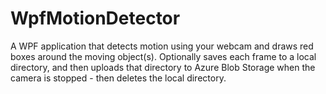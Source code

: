 # WpfMotionDetector
A WPF application that detects motion using your webcam and draws red boxes around the moving object(s). Optionally saves each frame to a local directory, and then uploads that directory to Azure Blob Storage when the camera is stopped - then deletes the local directory. 
